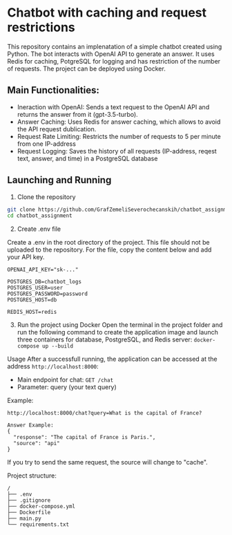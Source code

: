 # Chatbot with caching and request restrictions 
This repository contains an implenatation of a simple chatbot created using Python. The bot interacts with OpenAI API to generate an answer. It uses Redis for caching, PotgreSQL for logging and has restriction of the number of requests.
The project can be deployed using Docker.

## Main Functionalities:
* Ineraction with OpenAI: Sends a text request to the OpenAI API and returns the answer from it (gpt-3.5-turbo).
* Answer Caching: Uses Redis for answer caching, which allows to avoid the API request dublication.
* Request Rate Limiting: Restricts the number of requests to 5 per minute from one IP-address
* Request Logging: Saves the history of all requests (IP-address, reqest text, answer, and time) in a PostgreSQL database

## Launching and Running
1. Clone the repository
```bash
git clone https://github.com/GrafZemeliSeverochecanskih/chatbot_assignment.git
cd chatbot_assignment
```

2. Create .env file

Create a .env in the root directory of the project. This file should not be uploaded to the repository. For the file, copy the content below and add your API key. 
```
OPENAI_API_KEY="sk-..."

POSTGRES_DB=chatbot_logs
POSTGRES_USER=user
POSTGRES_PASSWORD=password
POSTGRES_HOST=db

REDIS_HOST=redis
```

3. Run the project using Docker
Open the terminal in the project folder and run the following command to create the application image and launch three containers for database, PostgreSQL, and Redis server:
```docker-compose up --build```

Usage
After a successfull running, the application can be accessed at the address ```http://localhost:8000```:
- Main endpoint for chat: ```GET /chat```
- Parameter: query (your text query)

Example:
```
http://localhost:8000/chat?query=What is the capital of France?
```

```
Answer Example:
{
  "response": "The capital of France is Paris.",
  "source": "api"
}
```

If you try to send the same request, the source will change to "cache".

Project structure:
```
/
├── .env              
├── .gitignore        
├── docker-compose.yml
├── Dockerfile        
├── main.py           
└── requirements.txt
```